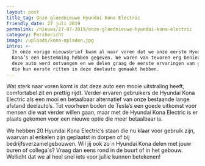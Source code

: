 ```yaml
---
layout: post
title_tag: Onze gloednieuwe Hyundai Kona Electric
friendly_date: 27 juli 2019
permalink: /nieuws/27-07-2019/onze-gloednieuwe-hyundai-kona-electric
category: Persbericht
image: /uploads/kona-opladen.jpg
intro: >-
  In onze vorige nieuwsbrief kwam al naar voren dat we onze eerste Hyundai
  Kona’s een bestemming hebben gegeven. We waren van tevoren erg benieuwd hoe
  deze auto werd ontvangen en we delen graag de eerste ervaringen van gebruikers
  die hun eerste ritten in deze deelauto gemaakt hebben.
---
```

Wat sterk naar voren komt is dat deze auto een mooie uitstraling heeft, comfortabel zit en prettig rijdt. Verder ervaren gebruikers de Hyundai Kona Electric als een mooi en betaalbaar alternatief van onze bestaande lange afstand deelauto’s. Tot voorheen boden de Tesla’s een goede uitkomst voor mensen die wat verder willen gaan, maar met de Hyundai Kona Electric is er plaats gekomen voor een nieuwe optie die meer betaalbaar is. 

We hebben 20 Hyundai Kona Electric’s staan die nu klaar voor gebruik zijn, waarvan al enkelen zijn geplaatst in dorpen of bij bedrijfsverzamelgebouwen. Wil jij ook zo´n Hyundai Kona delen met jouw buren of collega´s? Vraag dan eens rond in de buurt of in het gebouw. Wellicht dat we al heel snel iets voor jullie kunnen betekenen!
